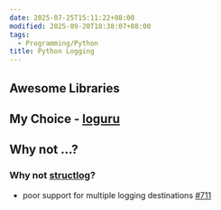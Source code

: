 ```yaml
---
date: 2025-07-25T15:11:22+08:00
modified: 2025-09-20T18:38:07+08:00
tags:
  - Programming/Python
title: Python Logging
---
```


## Awesome Libraries

## My Choice - [loguru](https://github.com/Delgan/loguru)

## Why not ...?

### Why not [structlog](https://github.com/hynek/structlog)?

- poor support for multiple logging destinations [#711](https://github.com/hynek/structlog/issues/711)
